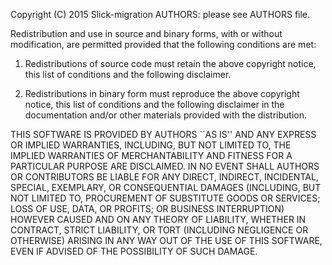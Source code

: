 Copyright (C) 2015 Slick-migration AUTHORS: please see AUTHORS file.

Redistribution and use in source and binary forms, with or
without modification, are permitted provided that the following
conditions are met:

1. Redistributions of source code must retain the above
   copyright notice, this list of conditions and the
   following disclaimer.

2. Redistributions in binary form must reproduce the above
   copyright notice, this list of conditions and the following
   disclaimer in the documentation and/or other materials
   provided with the distribution.

THIS SOFTWARE IS PROVIDED BY AUTHORS ``AS IS'' AND
ANY EXPRESS OR IMPLIED WARRANTIES, INCLUDING, BUT NOT LIMITED
TO, THE IMPLIED WARRANTIES OF MERCHANTABILITY AND FITNESS FOR
A PARTICULAR PURPOSE ARE DISCLAIMED. IN NO EVENT SHALL
AUTHORS OR CONTRIBUTORS BE LIABLE FOR ANY DIRECT,
INDIRECT, INCIDENTAL, SPECIAL, EXEMPLARY, OR CONSEQUENTIAL
DAMAGES (INCLUDING, BUT NOT LIMITED TO, PROCUREMENT OF
SUBSTITUTE GOODS OR SERVICES; LOSS OF USE, DATA, OR PROFITS; OR
BUSINESS INTERRUPTION) HOWEVER CAUSED AND ON ANY THEORY OF
LIABILITY, WHETHER IN CONTRACT, STRICT LIABILITY, OR TORT
(INCLUDING NEGLIGENCE OR OTHERWISE) ARISING IN ANY WAY OUT OF
THE USE OF THIS SOFTWARE, EVEN IF ADVISED OF THE POSSIBILITY OF
SUCH DAMAGE.